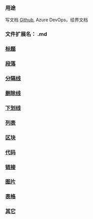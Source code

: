 ### 用途

写文档 [Github](https://github.com/heifade/mssql-i), Azure DevOps，绘界文档

### 文件扩展名： .md

### [标题](./README_TITLE.md)

### [段落](./README_P.md)

### [分隔线](./README_SPLIT_LINE.md)

### [删除线](./README_DELETE_LINE.md)

### [下划线](./README_U.md)

### [列表](./README_LIST.md)

### [区块](./README_BLOCK.md)

### [代码](./README_CODE.md)

### [链接](./README_LINK.md)

### [图片](./README_PIC.md)

### [表格](./README_TABLE.md)

### [其它](./README_OTHER.md)